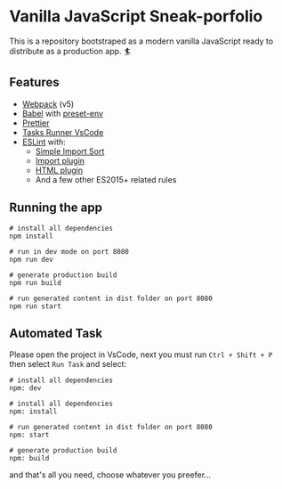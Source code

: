 # Vanilla JavaScript Sneak-porfolio

This is a repository bootstraped as a modern vanilla JavaScript ready to distribute as a production app. 🏄

## Features

- [Webpack](https://webpack.js.org/) (v5)
- [Babel](https://babeljs.io/) with [preset-env](https://babeljs.io/docs/en/babel-preset-env)
- [Prettier](https://prettier.io/)
- [Tasks Runner VsCode](https://code.visualstudio.com/docs/editor/tasks)
- [ESLint](https://eslint.org/) with:
  - [Simple Import Sort](https://github.com/lydell/eslint-plugin-simple-import-sort/)
  - [Import plugin](https://github.com/benmosher/eslint-plugin-import/)
  - [HTML plugin](https://github.com/BenoitZugmeyer/eslint-plugin-html)
  - And a few other ES2015+ related rules

## Running the app

```
# install all dependencies
npm install

# run in dev mode on port 8080
npm run dev

# generate production build
npm run build

# run generated content in dist folder on port 8080
npm run start
```

## Automated Task

Please open the project in VsCode, next you must run `Ctrl + Shift + P` then select `Run Task` and select:

```
# install all dependencies
npm: dev

# install all dependencies
npm: install

# run generated content in dist folder on port 8080
npm: start

# generate production build
npm: build

```

and that's all you need, choose whatever you preefer...
